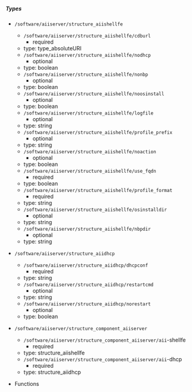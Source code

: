  ##### Types
  - `/software/aiiserver/structure_aiishellfe`
    - `/software/aiiserver/structure_aiishellfe/cdburl`
      - required
    - type: type_absoluteURI
    - `/software/aiiserver/structure_aiishellfe/nodhcp`
      - optional
    - type: boolean
    - `/software/aiiserver/structure_aiishellfe/nonbp`
      - optional
    - type: boolean
    - `/software/aiiserver/structure_aiishellfe/noosinstall`
      - optional
    - type: boolean
    - `/software/aiiserver/structure_aiishellfe/logfile`
      - optional
    - type: string
    - `/software/aiiserver/structure_aiishellfe/profile_prefix`
      - optional
    - type: string
    - `/software/aiiserver/structure_aiishellfe/noaction`
      - optional
    - type: boolean
    - `/software/aiiserver/structure_aiishellfe/use_fqdn`
      - required
    - type: boolean
    - `/software/aiiserver/structure_aiishellfe/profile_format`
      - required
    - type: string
    - `/software/aiiserver/structure_aiishellfe/osinstalldir`
      - optional
    - type: string
    - `/software/aiiserver/structure_aiishellfe/nbpdir`
      - optional
    - type: string
  - `/software/aiiserver/structure_aiidhcp`
    - `/software/aiiserver/structure_aiidhcp/dhcpconf`
      - required
    - type: string
    - `/software/aiiserver/structure_aiidhcp/restartcmd`
      - optional
    - type: string
    - `/software/aiiserver/structure_aiidhcp/norestart`
      - optional
    - type: boolean
  - `/software/aiiserver/structure_component_aiiserver`
    - `/software/aiiserver/structure_component_aiiserver/aii`-shellfe
      - required
    - type: structure_aiishellfe
    - `/software/aiiserver/structure_component_aiiserver/aii`-dhcp
      - required
    - type: structure_aiidhcp

 - Functions

